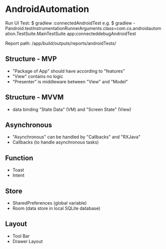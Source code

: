 # AndroidAutomation

Run UI Test:
$ gradlew <path of file> <lib>:connected<build variants>AndroidTest
e.g.
$ gradlew -Pandroid.testInstrumentationRunnerArguments.class=com.cs.androidautomation.TestSuite.MainTestSuite app:connecteddebugAndroidTest

Report path:
<path of project>/app/build/outputs/reports/androidTests/

## Structure - MVP
- "Package of App" should have according to "features"
- "View" contains no logic
- "Presenter" is middleware between "View" and "Model"

## Structure - MVVM
- data binding "State Data" (VM) and "Screen State" (View)

## Asynchronous
- "Asynchronous" can be handled by "Callbacks" and "RXJava"
- Callbacks (to handle asynchronous tasks)

## Function
- Toast
- Intent

## Store
- SharedPreferences (global variable)
- Room (data store in local SQLite database)

## Layout
- Tool Bar
- Drawer Layout